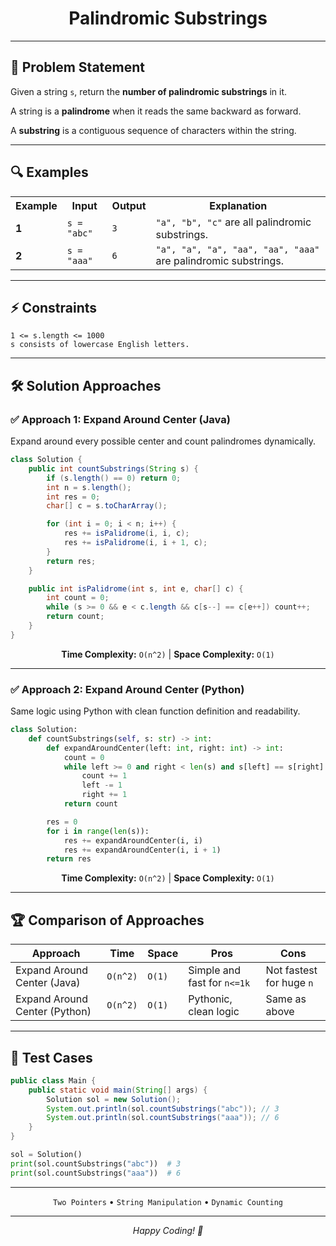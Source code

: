 
<div align="center">

<h1>Palindromic Substrings</h1>

</div>

---

## 📝 Problem Statement

Given a string `s`, return the **number of palindromic substrings** in it.

A string is a **palindrome** when it reads the same backward as forward.

A **substring** is a contiguous sequence of characters within the string.

---

## 🔍 Examples

<table>
<tr>
<th>Example</th>
<th>Input</th>
<th>Output</th>
<th>Explanation</th>
</tr>
<tr>
<td><strong>1</strong></td>
<td><code>s = "abc"</code></td>
<td><code>3</code></td>
<td><code>"a", "b", "c"</code> are all palindromic substrings.</td>
</tr>
<tr>
<td><strong>2</strong></td>
<td><code>s = "aaa"</code></td>
<td><code>6</code></td>
<td><code>"a", "a", "a", "aa", "aa", "aaa"</code> are palindromic substrings.</td>
</tr>
</table>

---

## ⚡ Constraints

```
1 <= s.length <= 1000
s consists of lowercase English letters.
```

---

## 🛠️ Solution Approaches

### ✅ Approach 1: Expand Around Center (Java)

Expand around every possible center and count palindromes dynamically.

```java
class Solution {
    public int countSubstrings(String s) {
        if (s.length() == 0) return 0;
        int n = s.length();
        int res = 0;
        char[] c = s.toCharArray();

        for (int i = 0; i < n; i++) {
            res += isPalidrome(i, i, c);
            res += isPalidrome(i, i + 1, c);
        }
        return res;
    }

    public int isPalidrome(int s, int e, char[] c) {
        int count = 0;
        while (s >= 0 && e < c.length && c[s--] == c[e++]) count++;
        return count;
    }
}
```

<div align="center">

**Time Complexity:** `O(n^2)` | **Space Complexity:** `O(1)`

</div>

---

### ✅ Approach 2: Expand Around Center (Python)

Same logic using Python with clean function definition and readability.

```python
class Solution:
    def countSubstrings(self, s: str) -> int:
        def expandAroundCenter(left: int, right: int) -> int:
            count = 0
            while left >= 0 and right < len(s) and s[left] == s[right]:
                count += 1
                left -= 1
                right += 1
            return count

        res = 0
        for i in range(len(s)):
            res += expandAroundCenter(i, i)
            res += expandAroundCenter(i, i + 1)
        return res
```

<div align="center">

**Time Complexity:** `O(n^2)` | **Space Complexity:** `O(1)`

</div>

---

## 🏆 Comparison of Approaches

| Approach                      | Time       | Space      | Pros                        | Cons              |
|------------------------------|------------|------------|-----------------------------|-------------------|
| Expand Around Center (Java)  | `O(n^2)`   | `O(1)`     | Simple and fast for `n<=1k` | Not fastest for huge `n` |
| Expand Around Center (Python)| `O(n^2)`   | `O(1)`     | Pythonic, clean logic       | Same as above     |

---

## 🧪 Test Cases

```java
public class Main {
    public static void main(String[] args) {
        Solution sol = new Solution();
        System.out.println(sol.countSubstrings("abc")); // 3
        System.out.println(sol.countSubstrings("aaa")); // 6
    }
}
```

```python
sol = Solution()
print(sol.countSubstrings("abc"))  # 3
print(sol.countSubstrings("aaa"))  # 6
```

---

<div align="center">

`Two Pointers` • `String Manipulation` • `Dynamic Counting`

---

*Happy Coding! 🚀*

</div>
